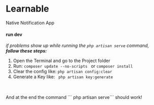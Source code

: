# Learnable
Native Notification App

#### run dev
_if problems show up while running the ``` php artisan serve ``` command,_<br />**_follow these steps:_**
<br/>
1. Open the Terminal and go to the Project folder
2. Run: ```composer update --no-scripts ``` or ```composer install ```
3. Clear the config like:  ``` php artisan config:clear ```
4. Generate a Key like: ``` php artisan key:generate```
<br/>
<br/>
And at the end the command 
``` php artisan serve``` 
should work!
